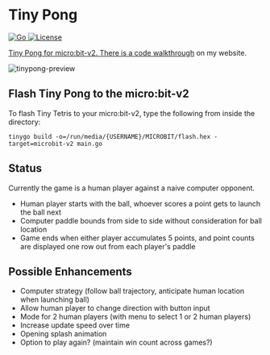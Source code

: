 # Tiny Pong
<p>
  <a href="https://golang.org/doc/go1.20">
    <img alt="Go" src="https://img.shields.io/github/go-mod/go-version/mroobit/tiny-pong?color=00ADD8&style=flat"
  </a> 
  <a href="https://opensource.org/licenses/MIT">
    <img alt="License" src="https://img.shields.io/github/license/mroobit/tiny-pong?color=440000&style=flat"
  </a>
</p>

Tiny Pong for micro:bit-v2. There is a [code walkthrough](https://shannondybvig.com/posts/tiny-pong-on-microbit-v2/) on my website.

![tinypong-preview](https://user-images.githubusercontent.com/69212809/231538507-e296ec65-4b80-40b6-9a70-be1418902aba.gif)

## Flash Tiny Pong to the micro:bit-v2

To flash Tiny Tetris to your micro:bit-v2, type the following from inside the directory:

```
tinygo build -o=/run/media/{USERNAME}/MICROBIT/flash.hex -target=microbit-v2 main.go
```

## Status

Currently the game is a human player against a naive computer opponent.
- Human player starts with the ball, whoever scores a point gets to launch the ball next
- Computer paddle bounds from side to side without consideration for ball location
- Game ends when either player accumulates 5 points, and point counts are displayed one row out from each player's paddle

## Possible Enhancements

- Computer strategy (follow ball trajectory, anticipate human location when launching ball)
- Allow human player to change direction with button input
- Mode for 2 human players (with menu to select 1 or 2 human players)
- Increase update speed over time
- Opening splash animation
- Option to play again? (maintain win count across games?)
